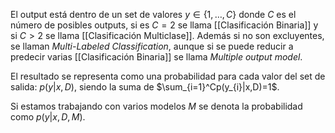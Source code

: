 El output está dentro de un set de valores
$y\in\{1,\dots,C\}$ donde $C$ es el número de posibles outputs, si es $C=2$ se llama [[Clasificación Binaria]] y si $C>2$ se llama [[Clasificación Multiclase]]. Además si no son excluyentes, se llaman *Multi-Labeled Classification*, aunque si se puede reducir a predecir varias [[Clasificación Binaria]] se llama *Multiple output model*.

El resultado se representa como una probabilidad para cada valor del set de salida: $p(y|x,D)$, siendo la suma de $\sum_{i=1}^Cp(y_{i}|x,D)=1$.

Si estamos trabajando con varios modelos $M$ se denota la probabilidad como $p(y|x,D,M)$.








